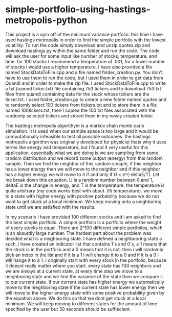 # simple-portfolio-using-hastings-metropolis-python

This project is a spin off of the minimum variance portfolio. this time I have used hastings metropolis in order to find the simple 
portfolio with the lowest volatility. To run the code simply download and unzip quotes.zip and download hastings.py within the same folder and run the code. The code will ask the user for some input like number of stocks, temperature, and time. for 100 stocks I recommend a temperature of .001, for a lower number of stocks i would use a higher temperature. I have also provided a file named StockDataToFile.cpp and a file named folder_creation.py. You don't have to use them to run the code, but I used them in order to get data from Quandl and in order to make the zip file. I used StockDataToFile.cpp to write a txt (named ticker.txt) file containing 753 tickers and to download 753 txt files from quandl containing data for the stock whose tickers are the ticker.txt. I used folder_creation.py to create a new folder named quotes and to randomly select 100 tickers from tickers.txt and to store them in a file named 100tickers.txt, then I copied the 100 txt files associated with the randomly selected tickers and stored them in my newly created folder. 


The hastings metropolis algorithym is a markov chain monte carlo simulation. it is used when our sample space is too large and it would
be computationally infeasible to test all possible outcomes. the hastings metropolis algorithm was originally developed for physicist thats
why it uses terms like energy and temperature, but I found it very useful for this application. essentially what we are doing is we are 
sampling from some random distribution and we record some output (energy) from this random sample. Then we find the neighbor of this random
smaple, if this neighbor has a lower energy then we will move to the neighbor and if this neighbor has a higher energy we will move to it
if and only if U < e^(-deltaE/T). Let me break down this equation. U is a random number between 0 and 1, deltaE is the change in energy,
and T is the temperature. the temperature is quite arbitrary (my code works best with about .05 temperature). we move to a state with 
higher energy with positive porbability because we do not want to get stuck at a local minimum. We keep moving onto a neighboring state 
until  we are satisfied with the results.

In my scenario I have provided 100 different stocks and i am asked to find the best simple portfolio. A simple portfolio is a portfolio
where the weight of every stocks is equal. There are 2^100 different simple portfolios, which is an absurdly large number. The hardest 
part about the problem was decided what is a neighboring state. I have defined a neighbooring state a such, i have created an indicator
list that contains 1's and 0's, a 1 means that the stock is in the portfolio and a 0 means that it is not. then i will randomly pick an 
index in the list and if it is a 1 i will change it to a 0 and if it is a 0 i will hange it to a 1. I originally start with every stock
in the portfolio, because it doesnt really matter where you start. every state has 100 neighbors and we are always at a current state,
at every time step we move to a neighboring state and we find the variance of the state then we compare it to our current state. If our 
current state has higher energy we automatically move to the nieghboring state if the current state has lower energy then we will move to 
the higher energy state with some positive probability given by the equation above. We do this so that we dont get stuck at a local minimum.
We will keep moving to different states for the amount of time specified by the user but 30 seconds should be suffiecient. 
